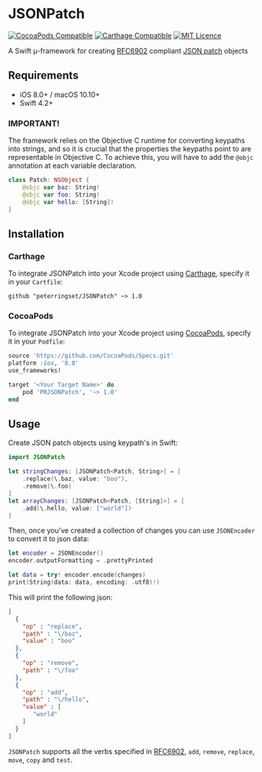 # JSONPatch
[![CocoaPods Compatible](https://img.shields.io/cocoapods/v/PRJSONPatch.svg)](https://img.shields.io/cocoapods/v/PRJSONPatch.svg)
[![Carthage Compatible](https://img.shields.io/badge/Carthage-compatible-4BC51D.svg?style=flat)](https://github.com/Carthage/Carthage)
[![MIT Licence](https://badges.frapsoft.com/os/mit/mit.svg?v=103)](https://opensource.org/licenses/mit-license.php)

A Swift μ-framework for creating [RFC6902](https://tools.ietf.org/html/rfc6902) compliant [JSON patch](http://jsonpatch.com) objects

## Requirements

- iOS 8.0+ / macOS 10.10+
- Swift 4.2+

### IMPORTANT!

The framework relies on the Objective C runtime for converting keypaths into strings, and so it is crucial that the properties the keypaths point to are representable in Objective C. To achieve this, you will have to add the `@objc` annotation at each variable declaration.

```swift
class Patch: NSObject {
    @objc var baz: String!
    @objc var foo: String!
    @objc var hello: [String]!
}
```

## Installation
### Carthage

To integrate JSONPatch into your Xcode project using [Carthage](https://github.com/Carthage/Carthage), specify it in your `Cartfile`:

```ogdl
github "peterringset/JSONPatch" ~> 1.0
```

### CocoaPods

To integrate JSONPatch into your Xcode project using [CocoaPods](https://cocoapods.org), specify it in your `Podfile`:

```ruby
source 'https://github.com/CocoaPods/Specs.git'
platform :ios, '8.0'
use_frameworks!

target '<Your Target Name>' do
    pod 'PRJSONPatch', '~> 1.0'
end
```

## Usage

Create JSON patch objects using keypath's in Swift:

```swift
import JSONPatch

let stringChanges: [JSONPatch<Patch, String>] = [
    .replace(\.baz, value: "boo"),
    .remove(\.foo)
]
let arrayChanges: [JSONPatch<Patch, [String]>] = [
    .add(\.hello, value: ["world"])
]
```

Then, once you've created a collection of changes you can use `JSONEncoder` to convert it to json data:

```swift
let encoder = JSONEncoder()
encoder.outputFormatting = .prettyPrinted

let data = try! encoder.encode(changes)
print(String(data: data, encoding: .utf8)!)
```

This will print the following json:

```json
[
  {
    "op" : "replace",
    "path" : "\/baz",
    "value" : "boo"
  },
  {
    "op" : "remove",
    "path" : "\/foo"
  },
  {
    "op" : "add",
    "path" : "\/hello",
    "value" : [
       "world"
    ]
  }
]
```

`JSONPatch` supports all the verbs specified in [RFC6902](https://tools.ietf.org/html/rfc6902), `add`, `remove`, `replace`, `move`, `copy` and `test`.
